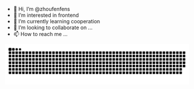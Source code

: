 - 👋 Hi, I’m @zhoufenfens
- 👀 I’m interested in frontend
- 🌱 I’m currently learning cooperation
- 💞️ I’m looking to collaborate on ...
- 📫 How to reach me ...

![image](https://raw.githubusercontent.com/zhoufenfens/enterprise/output/github-contribution-grid-snake.svg)

<!---
zhoufenfens/zhoufenfens is a ✨ special ✨ repository because its `README.md` (this file) appears on your GitHub profile.
You can click the Preview link to take a look at your changes.
--->
